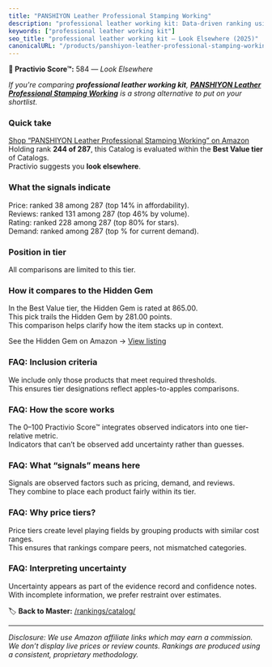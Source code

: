 ```yaml
---
title: "PANSHIYON Leather Professional Stamping Working"
description: "professional leather working kit: Data-driven ranking using the Practivio Score™. Positioned by quality, value, demand, findability, momentum."
keywords: ["professional leather working kit"]
seo_title: "professional leather working kit — Look Elsewhere (2025)"
canonicalURL: "/products/panshiyon-leather-professional-stamping-working-B0C39PQYYZ/"
---
```


**🚫 Practivio Score™:** 584 — _Look Elsewhere_


*If you're comparing **professional leather working kit**, **[PANSHIYON Leather Professional Stamping Working](https://www.amazon.com/dp/B0C39PQYYZ?tag=practivio-20)** is a strong alternative to put on your shortlist.*
### Quick take
[Shop “PANSHIYON Leather Professional Stamping Working” on Amazon](https://www.amazon.com/dp/B0C39PQYYZ?tag=practivio-20)
Holding rank **244 of 287**, this Catalog is evaluated within the **Best Value tier** of Catalogs.  
Practivio suggests you **look elsewhere**.

### What the signals indicate
Price: ranked 38 among 287 (top 14% in affordability).  
Reviews: ranked 131 among 287 (top 46% by volume).  
Rating: ranked 228 among 287 (top 80% for stars).  
Demand: ranked  among 287 (top % for current demand).

### Position in tier
All comparisons are limited to this tier.

### How it compares to the Hidden Gem
In the Best Value tier, the Hidden Gem is rated at 865.00.  
This pick trails the Hidden Gem by 281.00 points.  
This comparison helps clarify how the item stacks up in context.  

See the Hidden Gem on Amazon → [View listing](https://www.amazon.com/dp/B014549SNG?tag=practivio-20)

### FAQ: Inclusion criteria
We include only those products that meet required thresholds.  
This ensures tier designations reflect apples-to-apples comparisons.

### FAQ: How the score works
The 0–100 Practivio Score™ integrates observed indicators into one tier-relative metric.  
Indicators that can’t be observed add uncertainty rather than guesses.

### FAQ: What “signals” means here
Signals are observed factors such as pricing, demand, and reviews.  
They combine to place each product fairly within its tier.

### FAQ: Why price tiers?
Price tiers create level playing fields by grouping products with similar cost ranges.  
This ensures that rankings compare peers, not mismatched categories.

### FAQ: Interpreting uncertainty
Uncertainty appears as part of the evidence record and confidence notes.  
With incomplete information, we prefer restraint over estimates.


🏷️ **Back to Master:** [/rankings/catalog/](/rankings/catalog/)

---
_Disclosure: We use Amazon affiliate links which may earn a commission. We don’t display live prices or review counts. Rankings are produced using a consistent, proprietary methodology._

